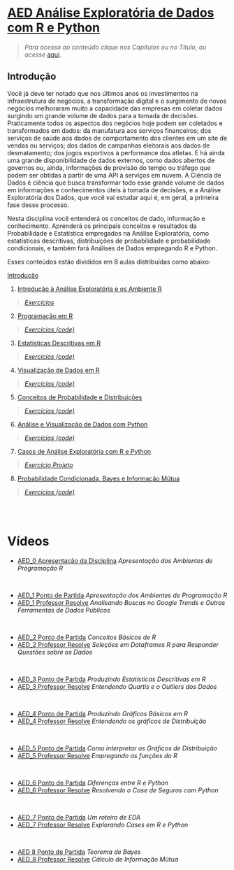 # [AED Análise Exploratória de Dados com R e Python](https://github.com/Rogerio-mack/Analise_Exploratoria_de_Dados)

> *Para acesso ao conteúdo clique nos Capítulos ou no Título, ou acesse* [aqui](https://github.com/Rogerio-mack/Analise_Exploratoria_de_Dados).

## Introdução

Você já deve ter notado que nos últimos anos os investimentos na infraestrutura de negócios, a transformação digital e o surgimento de novos negócios melhoraram muito a capacidade das empresas em coletar dados surgindo um grande volume de dados para a tomada de decisões. Praticamente todos os aspectos dos negócios hoje podem ser coletados e transformados em dados: da manufatura aos serviços financeiros; dos serviços de saúde aos dados de comportamento dos clientes em um site de vendas ou serviços; dos dados de campanhas eleitorais aos dados de desmatamento; dos jogos esportivos à performance dos atletas. E há ainda uma grande disponibilidade de dados externos, como dados abertos de governos ou, ainda, informações de previsão do tempo ou tráfego que podem ser obtidas a partir de uma API à serviços em nuvem. A Ciência de Dados é ciência que busca transformar todo esse grande volume de dados em informações e conhecimentos úteis à tomada de decisões, e a Análise Exploratória dos Dados, que você vai estudar aqui é, em geral, a primeira fase desse processo.

Nesta disciplina você entenderá os conceitos de dado, informação e conhecimento. Aprenderá os principais conceitos e resultados da Probabilidade e Estatística empregados na Análise Exploratória, como estatísticas descritivas, distribuições de probabilidade e probabilidade condicionais, e também fará Análises de Dados empregando R e Python.

Esses conteúdos estão divididos em 8 aulas distribuídas como abaixo:

[Introdução](https://colab.research.google.com/github/Rogerio-mack/Analise_Exploratoria_de_Dados/blob/main/AED_0.ipynb)

1. [Introdução à Análise Exploratória e os Ambiente R](https://colab.research.google.com/github/Rogerio-mack/Analise_Exploratoria_de_Dados/blob/main/AED_1.ipynb)

> [*Exercícios*](https://colab.research.google.com/github/Rogerio-mack/Analise_Exploratoria_de_Dados/blob/main/AED_1_ex.ipynb)

2. [Programação em R](https://colab.research.google.com/github/Rogerio-mack/Analise_Exploratoria_de_Dados/blob/main/AED_2.ipynb)

> [*Exercícios (code)*](https://colab.research.google.com/github/Rogerio-mack/Analise_Exploratoria_de_Dados/blob/main/AED_2_ex.ipynb)

3. [Estatísticas Descritivas em R](https://colab.research.google.com/github/Rogerio-mack/Analise_Exploratoria_de_Dados/blob/main/AED_3.ipynb)

> [*Exercícios (code)*](https://colab.research.google.com/github/Rogerio-mack/Analise_Exploratoria_de_Dados/blob/main/AED_3_ex.ipynb)

4. [Visualização de Dados em R](https://colab.research.google.com/github/Rogerio-mack/Analise_Exploratoria_de_Dados/blob/main/AED_4.ipynb)

> [*Exercícios (code)*](https://colab.research.google.com/github/Rogerio-mack/Analise_Exploratoria_de_Dados/blob/main/AED_4_ex.ipynb)

5. [Conceitos de Probabilidade e Distribuições](https://colab.research.google.com/github/Rogerio-mack/Analise_Exploratoria_de_Dados/blob/main/AED_5.ipynb)

> [*Exercícios (code)*](https://colab.research.google.com/github/Rogerio-mack/Analise_Exploratoria_de_Dados/blob/main/AED_5_ex.ipynb)

6. [Análise e Visualização de Dados com Python](https://colab.research.google.com/github/Rogerio-mack/Analise_Exploratoria_de_Dados/blob/main/AED_6.ipynb)

> [*Exercícios (code)*](https://colab.research.google.com/github/Rogerio-mack/Analise_Exploratoria_de_Dados/blob/main/AED_6_ex.ipynb)

7. [Casos de Análise Exploratória com R e Python](https://colab.research.google.com/github/Rogerio-mack/Analise_Exploratoria_de_Dados/blob/main/AED_7.ipynb)

> [*Exercício Projeto*](https://colab.research.google.com/github/Rogerio-mack/Analise_Exploratoria_de_Dados/blob/main/AED_7_ex.ipynb)

8. [Probabilidade Condicionada, Bayes e Informação Mútua](https://colab.research.google.com/github/Rogerio-mack/Analise_Exploratoria_de_Dados/blob/main/AED_8.ipynb)

> [*Exercícios (code)*](https://colab.research.google.com/github/Rogerio-mack/Analise_Exploratoria_de_Dados/blob/main/AED_8_ex.ipynb)

<br>
<br>

# Vídeos

* [AED_0 Apresentação da Disciplina](http://meusite.mackenzie.br/rogerio/AED_videos/AED_0_apresentacao.mp4) *Apresentação dos Ambientes de Programação R*

<br>

* [AED_1 Ponto de Partida](http://meusite.mackenzie.br/rogerio/AED_videos/AED_1_ponto_partida.mp4) *Apresentação dos Ambientes de Programação R*
* [AED_1 Professor Resolve](http://meusite.mackenzie.br/rogerio/AED_videos/AED_1_prof_resolve.mp4) *Analisando Buscas no Google Trends e Outras Ferramentas de Dados Públicos*

<br>

* [AED_2 Ponto de Partida](http://meusite.mackenzie.br/rogerio/AED_videos/AED_2_ponto_partida.mp4) *Conceitos Básicos de R*
* [AED_2 Professor Resolve](http://meusite.mackenzie.br/rogerio/AED_videos/AED_2_prof_resolve.mp4) *Seleções em Dataframes R para Responder Questões sobre os Dados*

<br>

* [AED_3 Ponto de Partida](http://meusite.mackenzie.br/rogerio/AED_videos/AED_3_ponto_partida.mp4) *Produzindo Estatísticas Descritivas em R*
* [AED_3 Professor Resolve](http://meusite.mackenzie.br/rogerio/AED_videos/AED_3_prof_resolve.mp4) *Entendendo Quartis e o Outliers dos Dados*

<br>

* [AED_4 Ponto de Partida](http://meusite.mackenzie.br/rogerio/AED_videos/AED_4_ponto_partida.mp4) *Produzindo Gráficos Básicos em R*
* [AED_4 Professor Resolve](http://meusite.mackenzie.br/rogerio/AED_videos/AED_4_prof_resolve.mp4) *Entendendo os gráficos de Distribuição*

<br>

* [AED_5 Ponto de Partida](http://meusite.mackenzie.br/rogerio/AED_videos/AED_5_ponto_partida.mp4) *Como interpretar os Gráficos de Distribuição*
* [AED_5 Professor Resolve](http://meusite.mackenzie.br/rogerio/AED_videos/AED_5_prof_resolve.mp4) *Empregando as funções do R*

<br>

* [AED_6 Ponto de Partida](http://meusite.mackenzie.br/rogerio/AED_videos/AED_6_ponto_partida.mp4) *Diferenças entre R e Python*
* [AED_6 Professor Resolve](http://meusite.mackenzie.br/rogerio/AED_videos/AED_6_prof_resolve.mp4) *Resolvendo o Case de Seguros com Python*

<br>

* [AED_7 Ponto de Partida](http://meusite.mackenzie.br/rogerio/AED_videos/AED_7_ponto_partida.mp4) *Um roteiro de EDA*
* [AED_7 Professor Resolve](http://meusite.mackenzie.br/rogerio/AED_videos/AED_7_prof_resolve.mp4) *Explorando Cases em R e Python*

<br>

* [AED 8 Ponto de Partida](http://meusite.mackenzie.br/rogerio/AED_videos/AED_8_ponto_partida.mp4) *Teorema de Bayes*
* [AED_8 Professor Resolve](http://meusite.mackenzie.br/rogerio/AED_videos/AED_8_prof_resolve.mp4) *Cálculo de Informação Mútua*


